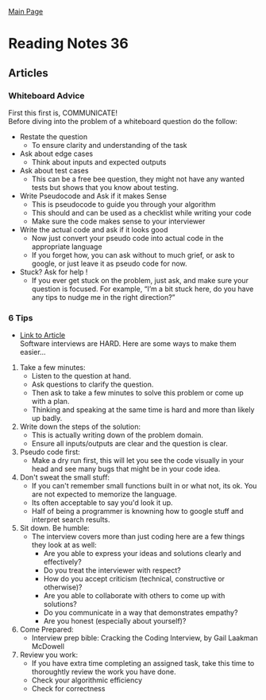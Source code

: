 [Main Page](../README.md)

# Reading Notes 36  

## Articles  

### Whiteboard Advice  

First this first is, COMMUNICATE!  
Before diving into the problem of a whiteboard question do the follow:  
- Restate the question  
    - To ensure clarity and understanding of the task  
- Ask about edge cases  
    - Think about inputs and expected outputs  
- Ask about test cases  
    - This can be a free bee question, they might not have any wanted tests but shows that you know about testing.  
- Write Pseudocode and Ask if it makes Sense  
    - This is pseudocode to guide you through your algorithm  
    - This should and can be used as a checklist while writing your code  
    - Make sure the code makes sense to your interviewer  
- Write the actual code and ask if it looks good  
    - Now just convert your pseudo code into actual code in the appropriate language  
    - If you forget how, you can ask without to much grief, or ask to google, or just leave it as pseudo code for now.  
- Stuck? Ask for help !  
    - If you ever get stuck on the problem, just ask, and make sure your question is focused. For example, “I’m a bit stuck here, do you have any tips to nudge me in the right direction?”  


### 6 Tips  
* [Link to Article](https://blog.usejournal.com/6-tips-to-ace-a-whiteboard-programming-interview-f06c1b378bc6)  
Software interviews are HARD. Here are some ways to make them easier...   
1. Take a few minutes: 
    - Listen to the question at hand.  
    - Ask questions to clarify the question.  
    - Then ask to take a few minutes to solve this problem or come up with a plan.  
    - Thinking and speaking at the same time is hard and more than likely up badly.  
2. Write down the steps of the solution:  
    - This is actually writing down of the problem domain.  
    - Ensure all inputs/outputs are clear and the question is clear.  
3. Pseudo code first:  
    - Make a dry run first, this will let you see the code visually in your head and see many bugs that might be in your code idea.  
4. Don't sweat the small stuff:  
    - If you can't remember small functions built in or what not, its ok. You are not expected to memorize the language.  
    - Its often acceptable to say you'd look it up.  
    - Half of being a programmer is knowning how to google stuff and interpret search results.  
5. Sit down. Be humble:  
    - The interview covers more than just coding here are a few things they look at as well:  
        - Are you able to express your ideas and solutions clearly and effectively?  
        - Do you treat the interviewer with respect?  
        - How do you accept criticism (technical, constructive or otherwise)?  
        - Are you able to collaborate with others to come up with solutions?  
        - Do you communicate in a way that demonstrates empathy?  
        - Are you honest (especially about yourself)?  
6. Come Prepared:  
    - Interview prep bible: Cracking the Coding Interview, by Gail Laakman McDowell  
7. Review you work:  
    - If you have extra time completing an assigned task, take this time to thoroughtly review the work you have done.  
    - Check your algorithmic efficiency  
    - Check for correctness  
